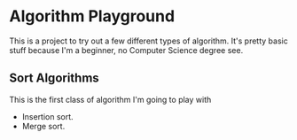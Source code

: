 # Algorithm Playground

This is a project to try out a few different types of algorithm. 
It's pretty basic stuff because I'm a beginner, no Computer Science degree see.

## Sort Algorithms

This is the first class of algorithm I'm going to play with

* Insertion sort.
* Merge sort.

